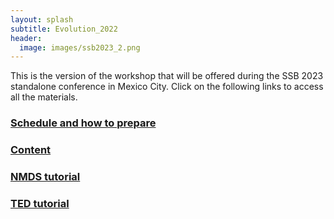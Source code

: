 ```yaml
---
layout: splash
subtitle: Evolution_2022
header:
  image: images/ssb2023_2.png
---
```



This is the version of the workshop that will be offered during the SSB 2023 standalone conference in Mexico City.
Click on the following links to access all the materials.

### [Schedule and how to prepare](/SSB_2023/schedule.md)

### [Content](/SSB_2023/content.md)

### [NMDS tutorial](/SSB_2023/NMDS_tutorial.md)

### [TED tutorial](/SSB_2023/tutorial.md)

